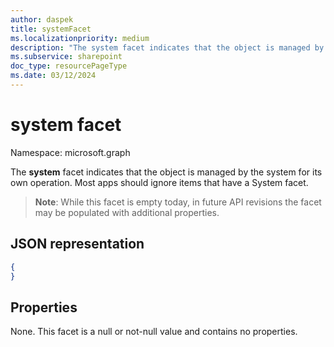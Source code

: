 ```yaml
---
author: daspek
title: systemFacet
ms.localizationpriority: medium
description: "The system facet indicates that the object is managed by the system for its own operation."
ms.subservice: sharepoint
doc_type: resourcePageType
ms.date: 03/12/2024
---
```


# system facet

Namespace: microsoft.graph

The **system** facet indicates that the object is managed by the system for its own operation.
Most apps should ignore items that have a System facet.

>**Note**: While this facet is empty today, in future API revisions the facet may be populated with additional properties.

## JSON representation

<!-- { "blockType": "resource", "@type": "microsoft.graph.systemFacet", "@type.aka": "microsoft.graph.systemFacet" } -->

```json
{
}
```

## Properties

None. This facet is a null or not-null value and contains no properties.

<!-- {
  "type": "#page.annotation",
  "section": "documentation",
  "tocPath": "Facets/System"
} -->

